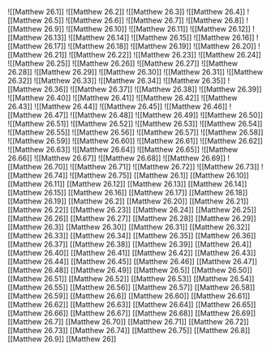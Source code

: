 ![[Matthew 26.1]]
![[Matthew 26.2]]
![[Matthew 26.3]]
![[Matthew 26.4]]
![[Matthew 26.5]]
![[Matthew 26.6]]
![[Matthew 26.7]]
![[Matthew 26.8]]
![[Matthew 26.9]]
![[Matthew 26.10]]
![[Matthew 26.11]]
![[Matthew 26.12]]
![[Matthew 26.13]]
![[Matthew 26.14]]
![[Matthew 26.15]]
![[Matthew 26.16]]
![[Matthew 26.17]]
![[Matthew 26.18]]
![[Matthew 26.19]]
![[Matthew 26.20]]
![[Matthew 26.21]]
![[Matthew 26.22]]
![[Matthew 26.23]]
![[Matthew 26.24]]
![[Matthew 26.25]]
![[Matthew 26.26]]
![[Matthew 26.27]]
![[Matthew 26.28]]
![[Matthew 26.29]]
![[Matthew 26.30]]
![[Matthew 26.31]]
![[Matthew 26.32]]
![[Matthew 26.33]]
![[Matthew 26.34]]
![[Matthew 26.35]]
![[Matthew 26.36]]
![[Matthew 26.37]]
![[Matthew 26.38]]
![[Matthew 26.39]]
![[Matthew 26.40]]
![[Matthew 26.41]]
![[Matthew 26.42]]
![[Matthew 26.43]]
![[Matthew 26.44]]
![[Matthew 26.45]]
![[Matthew 26.46]]
![[Matthew 26.47]]
![[Matthew 26.48]]
![[Matthew 26.49]]
![[Matthew 26.50]]
![[Matthew 26.51]]
![[Matthew 26.52]]
![[Matthew 26.53]]
![[Matthew 26.54]]
![[Matthew 26.55]]
![[Matthew 26.56]]
![[Matthew 26.57]]
![[Matthew 26.58]]
![[Matthew 26.59]]
![[Matthew 26.60]]
![[Matthew 26.61]]
![[Matthew 26.62]]
![[Matthew 26.63]]
![[Matthew 26.64]]
![[Matthew 26.65]]
![[Matthew 26.66]]
![[Matthew 26.67]]
![[Matthew 26.68]]
![[Matthew 26.69]]
![[Matthew 26.70]]
![[Matthew 26.71]]
![[Matthew 26.72]]
![[Matthew 26.73]]
![[Matthew 26.74]]
![[Matthew 26.75]]
[[Matthew 26.1]]
[[Matthew 26.10]]
[[Matthew 26.11]]
[[Matthew 26.12]]
[[Matthew 26.13]]
[[Matthew 26.14]]
[[Matthew 26.15]]
[[Matthew 26.16]]
[[Matthew 26.17]]
[[Matthew 26.18]]
[[Matthew 26.19]]
[[Matthew 26.2]]
[[Matthew 26.20]]
[[Matthew 26.21]]
[[Matthew 26.22]]
[[Matthew 26.23]]
[[Matthew 26.24]]
[[Matthew 26.25]]
[[Matthew 26.26]]
[[Matthew 26.27]]
[[Matthew 26.28]]
[[Matthew 26.29]]
[[Matthew 26.3]]
[[Matthew 26.30]]
[[Matthew 26.31]]
[[Matthew 26.32]]
[[Matthew 26.33]]
[[Matthew 26.34]]
[[Matthew 26.35]]
[[Matthew 26.36]]
[[Matthew 26.37]]
[[Matthew 26.38]]
[[Matthew 26.39]]
[[Matthew 26.4]]
[[Matthew 26.40]]
[[Matthew 26.41]]
[[Matthew 26.42]]
[[Matthew 26.43]]
[[Matthew 26.44]]
[[Matthew 26.45]]
[[Matthew 26.46]]
[[Matthew 26.47]]
[[Matthew 26.48]]
[[Matthew 26.49]]
[[Matthew 26.5]]
[[Matthew 26.50]]
[[Matthew 26.51]]
[[Matthew 26.52]]
[[Matthew 26.53]]
[[Matthew 26.54]]
[[Matthew 26.55]]
[[Matthew 26.56]]
[[Matthew 26.57]]
[[Matthew 26.58]]
[[Matthew 26.59]]
[[Matthew 26.6]]
[[Matthew 26.60]]
[[Matthew 26.61]]
[[Matthew 26.62]]
[[Matthew 26.63]]
[[Matthew 26.64]]
[[Matthew 26.65]]
[[Matthew 26.66]]
[[Matthew 26.67]]
[[Matthew 26.68]]
[[Matthew 26.69]]
[[Matthew 26.7]]
[[Matthew 26.70]]
[[Matthew 26.71]]
[[Matthew 26.72]]
[[Matthew 26.73]]
[[Matthew 26.74]]
[[Matthew 26.75]]
[[Matthew 26.8]]
[[Matthew 26.9]]
[[Matthew 26]]
